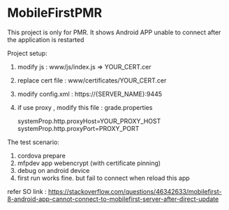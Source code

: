 # MobileFirstPMR
This project is only for PMR. It shows Android APP unable to connect after the application is restarted


Project setup:
1. modify js : www/js/index.js  => YOUR_CERT.cer
2. replace cert file : www/certificates/YOUR_CERT.cer
3. modify config.xml : https://{SERVER_NAME}:9445
4. if use proxy , modify this file : grade.properties

	systemProp.http.proxyHost=YOUR_PROXY_HOST
	systemProp.http.proxyPort=PROXY_PORT
  
  
The test scenario:
1. cordova prepare
2. mfpdev app webencrypt (with certificate pinning)
3. debug on android device
4. first run works fine. but fail to connect when reload this app

refer SO link : https://stackoverflow.com/questions/46342633/mobilefirst-8-android-app-cannot-connect-to-mobilefirst-server-after-direct-update
